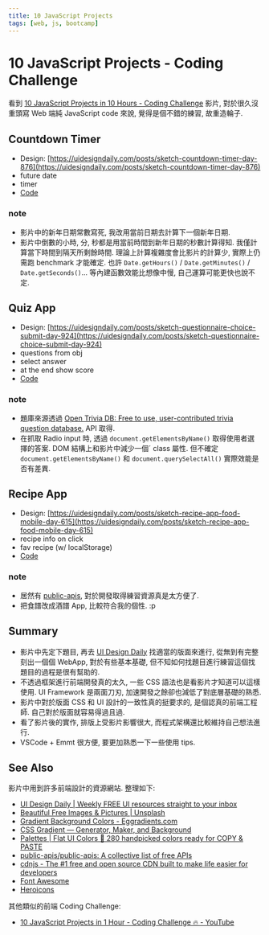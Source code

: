 ```yaml
---
title: 10 JavaScript Projects
tags: [web, js, bootcamp]
---
```


# 10 JavaScript Projects - Coding Challenge

看到 [10 JavaScript Projects in 10 Hours - Coding Challenge](https://www.youtube.com/watch?v=dtKciwk_si4) 影片,
對於很久沒重頭寫 Web 端純 JavaScript code 來說, 覺得是個不錯的練習, 故重造輪子.

<!--<YouTube youTubeId="dtKciwk_si4" />-->


Countdown Timer
---------------

-   Design: [https://uidesigndaily.com/posts/sketch-countdown-timer-day-876](https://uidesigndaily.com/posts/sketch-countdown-timer-day-876)
-   future date
-   timer
-   [Code](#)

### note ###

-   影片中的新年日期常數寫死, 我改用當前日期去計算下一個新年日期.
-   影片中倒數的小時, 分, 秒都是用當前時間到新年日期的秒數計算得知.
    我僅計算當下時間到隔天所剩餘時間.
    理論上計算複雜度會比影片的計算少, 實際上仍需跑 benchmark 才能確定.
    也許 `Date.getHours()` / `Date.getMinutes()` / `Date.getSeconds()`...
    等內建函數效能比想像中慢, 自己運算可能更快也說不定.


Quiz App
--------

-   Design: [https://uidesigndaily.com/posts/sketch-questionnaire-choice-submit-day-924](https://uidesigndaily.com/posts/sketch-questionnaire-choice-submit-day-924)
-   questions from obj
-   select answer
-   at the end show score
-   [Code](#)

### note ###

-   題庫來源透過 [Open Trivia DB: Free to use, user-contributed trivia question database.](https://opentdb.com/) API 取得.
-   在抓取 Radio input 時, 透過 `document.getElementsByName()` 取得使用者選擇的答案.
    DOM 結構上和影片中減少一個ˊ class 屬性.
    但不確定 `document.getElementsByName()` 和 `document.querySelectAll()` 實際效能是否有差異.


Recipe App
----------

-   Design: [https://uidesigndaily.com/posts/sketch-recipe-app-food-mobile-day-615](https://uidesigndaily.com/posts/sketch-recipe-app-food-mobile-day-615)
-   recipe info on click
-   fav recipe (w/ localStorage)
-   [Code](#)

### note ###

-   居然有 [public-apis](https://github.com/public-apis/public-apis),
    對於開發取得練習資源真是太方便了.
-   把食譜改成酒譜 App, 比較符合我的個性. :p



Summary
-------

-   影片中先定下題目, 再去 [UI Design Daily](https://uidesigndaily.com/) 找適當的版面來進行,
    從無到有完整刻出一個個 WebApp, 對於有些基本基礎, 但不知如何找題目進行練習這個找題目的過程是很有幫助的.
-   不透過框架進行前端開發真的太久, 一些 CSS 語法也是看影片才知道可以這樣使用.
    UI Framework 是兩面刀刃, 加速開發之餘卻也減低了對底層基礎的熟悉.
-   影片中對於版面 CSS 和 UI 設計的一致性真的挺要求的, 是個認真的前端工程師.
    自己對於版面就容易得過且過.
-   看了影片後的實作, 排版上受影片影響很大, 而程式架構還比較維持自己想法進行.
-   VSCode + Emmt 很方便, 要更加熟悉一下一些使用 tips.



See Also
--------

影片中用到許多前端設計的資源網站. 整理如下:

-   [UI Design Daily | Weekly FREE UI resources straight to your inbox](https://uidesigndaily.com/)
-   [Beautiful Free Images & Pictures | Unsplash](https://unsplash.com/)
-   [Gradient Background Colors - Eggradients.com](https://www.eggradients.com/)
-   [CSS Gradient — Generator, Maker, and Background](https://cssgradient.io/)
-   [Palettes | Flat UI Colors 🎨 280 handpicked colors ready for COPY & PASTE](https://flatuicolors.com/)
-   [public-apis/public-apis: A collective list of free APIs](https://github.com/public-apis/public-apis)
-   [cdnjs - The #1 free and open source CDN built to make life easier for developers](https://cdnjs.com/)
-   [Font Awesome](https://fontawesome.com/)
-   [Heroicons](https://heroicons.com/)

其他類似的前端 Coding Challenge:

-   [10 JavaScript Projects in 1 Hour - Coding Challenge 🔥 - YouTube](https://www.youtube.com/watch?v=8GPPJpiLqHk)

